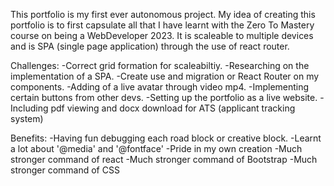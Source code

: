 This portfolio is my first ever autonomous project. My idea of creating this portfolio is to first capsulate all that I have learnt with the Zero To Mastery course on being a WebDeveloper 2023. It is scaleable to multiple devices and is SPA (single page application) through the use of react router. 

Challenges:
-Correct grid formation for scaleabiltiy. 
-Researching on the implementation of a SPA.
-Create use and migration or React Router on my components.
-Adding of a live avatar through video mp4.
-Implementing certain buttons from other devs.
-Setting up the portfolio as a live website.
-Including pdf viewing and docx download for ATS (applicant tracking system) 

Benefits:
-Having fun debugging each road block or creative block.
-Learnt a lot about '@media' and '@fontface'
-Pride in my own creation
-Much stronger command of react
-Much stronger command of Bootstrap
-Much stronger command of CSS



